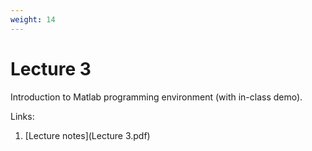 ```yaml
---
weight: 14
---
```


# Lecture 3
Introduction to Matlab programming environment (with in-class demo).

Links:
1. [Lecture notes](Lecture 3.pdf)
